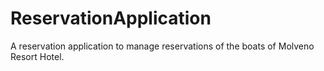 # ReservationApplication
A reservation application to manage reservations of the boats of Molveno Resort Hotel.
